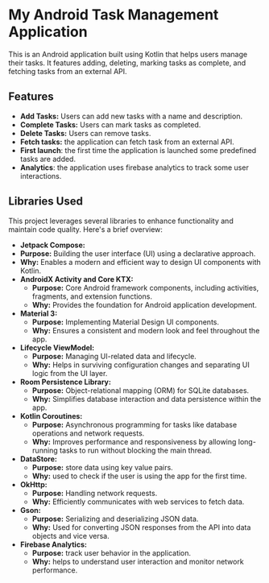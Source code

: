 # My Android Task Management Application

This is an Android application built using Kotlin that helps users manage their tasks. It features
adding, deleting, marking tasks as complete, and fetching tasks from an external API.

## Features

- **Add Tasks:** Users can add new tasks with a name and description.
- **Complete Tasks:** Users can mark tasks as completed.
- **Delete Tasks:** Users can remove tasks.
- **Fetch tasks:** the application can fetch task from an external API.
- **First launch**: the first time the application is launched some predefined tasks are added.
- **Analytics**: the application uses firebase analytics to track some user interactions.

## Libraries Used

This project leverages several libraries to enhance functionality and maintain code quality. Here's
a brief overview:

- **Jetpack Compose:**
- **Purpose:** Building the user interface (UI) using a declarative approach.
- **Why:** Enables a modern and efficient way to design UI components with Kotlin.
- **AndroidX Activity and Core KTX:**
    - **Purpose:** Core Android framework components, including activities, fragments, and extension
      functions.
    - **Why:** Provides the foundation for Android application development.
- **Material 3:**
    - **Purpose:** Implementing Material Design UI components.
    - **Why:** Ensures a consistent and modern look and feel throughout the app.
- **Lifecycle ViewModel:**
    - **Purpose:** Managing UI-related data and lifecycle.
    - **Why:** Helps in surviving configuration changes and separating UI logic from the UI layer.
- **Room Persistence Library:**
    - **Purpose:** Object-relational mapping (ORM) for SQLite databases.
    - **Why:** Simplifies database interaction and data persistence within the app.
- **Kotlin Coroutines:**
    - **Purpose:** Asynchronous programming for tasks like database operations and network requests.
    - **Why:** Improves performance and responsiveness by allowing long-running tasks to run without
      blocking the main thread.
- **DataStore:**
    - **Purpose:** store data using key value pairs.
    - **Why:** used to check if the user is using the app for the first time.
- **OkHttp:**
    - **Purpose:** Handling network requests.
    - **Why:** Efficiently communicates with web services to fetch data.
- **Gson:**
    - **Purpose:** Serializing and deserializing JSON data.
    - **Why:** Used for converting JSON responses from the API into data objects and vice versa.
- **Firebase Analytics:**
    - **Purpose:** track user behavior in the application.
    - **Why:** helps to understand user interaction and monitor network performance.